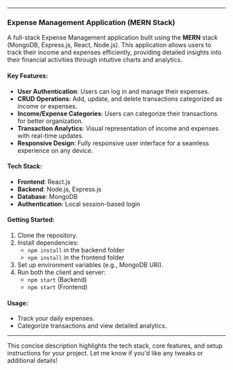 

---

### **Expense Management Application (MERN Stack)**

A full-stack Expense Management application built using the **MERN** stack (MongoDB, Express.js, React, Node.js). This application allows users to track their income and expenses efficiently, providing detailed insights into their financial activities through intuitive charts and analytics.

#### **Key Features:**
- **User Authentication**: Users can log in and manage their expenses.
- **CRUD Operations**: Add, update, and delete transactions categorized as income or expenses.
- **Income/Expense Categories**: Users can categorize their transactions for better organization.
- **Transaction Analytics**: Visual representation of income and expenses with real-time updates.
- **Responsive Design**: Fully responsive user interface for a seamless experience on any device.

#### **Tech Stack:**
- **Frontend**: React.js
- **Backend**: Node.js, Express.js
- **Database**: MongoDB
- **Authentication**: Local session-based login 

#### **Getting Started:**
1. Clone the repository.
2. Install dependencies:
   - `npm install` in the backend folder
   - `npm install` in the frontend folder
3. Set up environment variables (e.g., MongoDB URI).
4. Run both the client and server:
   - `npm start` (Backend)
   - `npm start` (Frontend)

#### **Usage:**
- Track your daily expenses.
- Categorize transactions and view detailed analytics.

--- 

This concise description highlights the tech stack, core features, and setup instructions for your project. Let me know if you'd like any tweaks or additional details!
